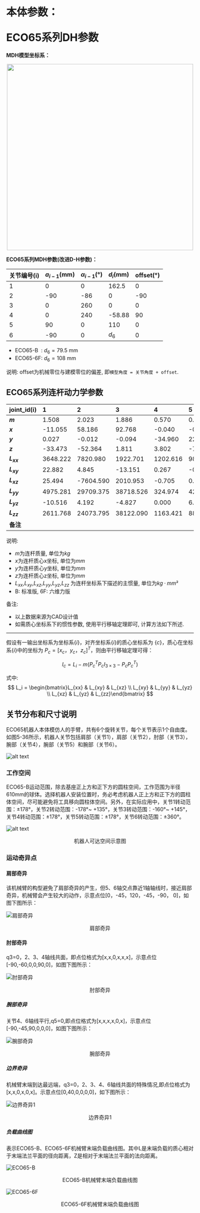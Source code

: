 # <p class="hidden">本体参数：</p>ECO65系列DH参数

**MDH模型坐标系：**

<div align="center"> <img src="../robotParameter/doc/ECO65.png" width = 500 /> </div>

**ECO65系列MDH参数(改进D-H参数)：**

|关节编号(i)|$a_{i-1}$(mm)|$\alpha_{i -1}$(°)|$d_i$(mm)|offset(°)|
|:--|:--|:--|:--|:--|
|   1   |   0  |   0  | 162.5  |    0  |
|   2   | -90  | -86  |   0    |  -90  |
|   3   |   0  | 260  |   0    |    0  |
|   4   |   0  | 240  | -58.88 |   90  |
|   5   |  90  |   0  |  110   |    0  |
|   6   | -90  |   0  |  $d_6$ |    0  |

- ECO65-B &nbsp;: $d_6=79.5$ mm
- ECO65-6F: $d_6=108$ mm

说明: offset为机械零位与建模零位的偏差, 即`模型角度 = 关节角度 + offset`.

## ECO65系列连杆动力学参数

|   joint_id(i)   |  1    |  2    |  3    |  4    |  5    |  6    |  -    |
|:--   |:--    |:--    |:--    |:--    |:--    |:--    |:--    |
| **$m$**       | 1.508  | 2.023  | 1.886  | 0.570  | 0.641  | 0.107  | 0.248  |
| **$x$**       | -11.055| 58.186 | 92.768 | -0.040 | -0.040 | -0.506 | -0.426 |
| **$y$**       | 0.027  | -0.012 | -0.094 | -34.960| 22.647 | 0.255  | 0.237  |
| **$z$**       | -33.473| -52.364| 1.811  | 3.802  | -7.366 | -10.801| -27.223|
| **$L_{xx}$**  | 3648.222 | 7820.980 | 1922.701 | 1202.616 | 987.154 | 50.918 | 308.844 |
| **$L_{xy}$**  | 22.882  | 4.845  | -13.151| 0.267  | -0.046 | -3.136 | -3.781 |
| **$L_{xz}$**  | 25.494  | -7604.590 | 2010.953 | -0.705 | 0.749  | -0.699 | -1.468 |
| **$L_{yy}$**  | 4975.281 | 29709.375 | 38718.526 | 324.974 | 428.173 | 47.420 | 304.616 |
| **$L_{yz}$**  | -10.516 | 4.192  | -4.827 | 0.000  | 6.408  | 0.388  | 0.888  |
| **$L_{zz}$**  | 2611.768 | 24073.795 | 38122.090 | 1163.421 | 886.381 | 60.350 | 122.620 |
| **备注**       |         |         |         |         |         | B       | 6F     |

说明:

- $m$为连杆质量, 单位为$kg$
- $x$为连杆质心x坐标, 单位为$mm$
- $y$为连杆质心y坐标, 单位为$mm$
- $z$为连杆质心z坐标, 单位为$mm$
- $L_{xx}$,$L_{xy}$,$L_{xz}$,$L_{yy}$,$L_{yz}$,$L_{zz}$ 为连杆坐标系下描述的主惯量, 单位为$kg·mm²$
- B: 标准版, 6F: 六维力版

备注:

- 以上数据来源为CAD设计值
- 如需质心坐标系下的惯性参数, 使用平行移轴定理即可, 计算方法如下所述.

---

假设有一输出坐标系为坐标系$\{i\}$，对齐坐标系$\{i\}$的质心坐标系为 $\{c\}$，质心在坐标系$\{i\}$中的坐标为 $P_c = [x_c  ，y_c， z_c]^T$，则由平行移轴定理可得：

$$I_c = L_i - m (P_{c}^{T}P_cI_{3×3} - P_cP_{c}^{T})$$

式中:
$$
L_i = \begin{bmatrix}L_{xx} & L_{xy} & L_{xz} \\ L_{xy} & L_{yy} & L_{yz} \\ L_{xz} & L_{yz} & L_{zz}\end{bmatrix}
$$

## 关节分布和尺寸说明

ECO65机器人本体模仿人的手臂，共有6个旋转关节，每个关节表示1个自由度。如图5-36所示，机器人关节包括肩部（关节1），肩部（关节2），肘部（关节3），腕部（关节4），腕部（关节5）和腕部（关节6）。

![alt text](<../robotParameter/doc/ECO_65_image1.png>)

### 工作空间

ECO65-B运动范围，除去基座正上方和正下方的圆柱空间，工作范围为半径610mm的球体。选择机器人安装位置时，务必考虑机器人正上方和正下方的圆柱体空间，尽可能避免将工具移向圆柱体空间。另外，在实际应用中，关节1转动范围：±178°，关节2转动范围：-178°~ +135°，关节3转动范围：-160°~ +145°，关节4转动范围：±178°，关节5转动范围：±178°，关节6转动范围：±360°。

![alt text](<../robotParameter/doc/ECO_65_image2.png>)

<center>机器人可达空间示意图</center>

### 运动奇异点

#### 肩部奇异

该机械臂的构型避免了肩部奇异的产生，但5、6轴交点靠近1轴轴线时，接近肩部奇异，机械臂会产生较大的动作，示意点位[0，-45，120，-45，-90， 0]，如图下图所示：

![肩部奇异](../robotParameter/doc/ECO_65_image3.png)

<center>肩部奇异</center>

#### 肘部奇异

q3=0，2、3、4轴线共面，即点位格式为[x,x,0,x,x,x]，示意点位[-90,-60,0,0,90,0]，如图下图所示：

![肘部奇异](../robotParameter/doc/ECO_65_image4.png)

<center>肘部奇异</center>

##### 腕部奇异

关节4、6轴线平行,q5=0,即点位格式为[x,x,x,x,0,x]，示意点位[-90,-45,90,0,0,0]，如图下图所示：

![腕部奇异](../robotParameter/doc/ECO_65_image5.png)

<center>腕部奇异</center>

##### 边界奇异

机械臂末端到达最远端，q3=0，2、3、4、6轴线共面的特殊情况,即点位格式为[x,x,0,x,0,x]。示意点位[0,40,0,0,0,0]，如下图所示：

![边界奇异1](../robotParameter/doc/ECO_65_image6.png)

<center>边界奇异1</center>

##### 负载曲线图

表示ECO65-B、ECO65-6F机械臂末端负载曲线图。其中L是末端负载的质心相对于末端法兰平面的径向距离，Z是相对于末端法兰平面的法向距离。

![ECO65-B](../robotParameter/doc/ECO_65_image7.png)

<center>ECO65-B机械臂末端负载曲线图</center>

![ECO65-6F](../robotParameter/doc/ECO_65_image8.png)

<center>ECO65-6F机械臂末端负载曲线图</center>
